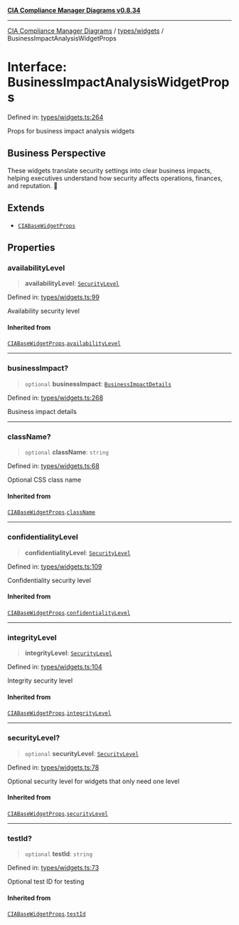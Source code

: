 [**CIA Compliance Manager Diagrams v0.8.34**](../../../README.md)

***

[CIA Compliance Manager Diagrams](../../../modules.md) / [types/widgets](../README.md) / BusinessImpactAnalysisWidgetProps

# Interface: BusinessImpactAnalysisWidgetProps

Defined in: [types/widgets.ts:264](https://github.com/Hack23/cia-compliance-manager/blob/a33140701dae02a85d2f0d957645dda4d2c4da41/src/types/widgets.ts#L264)

Props for business impact analysis widgets

## Business Perspective

These widgets translate security settings into clear business impacts,
helping executives understand how security affects operations, finances,
and reputation. 💼

## Extends

- [`CIABaseWidgetProps`](CIABaseWidgetProps.md)

## Properties

### availabilityLevel

> **availabilityLevel**: [`SecurityLevel`](../../cia/type-aliases/SecurityLevel.md)

Defined in: [types/widgets.ts:99](https://github.com/Hack23/cia-compliance-manager/blob/a33140701dae02a85d2f0d957645dda4d2c4da41/src/types/widgets.ts#L99)

Availability security level

#### Inherited from

[`CIABaseWidgetProps`](CIABaseWidgetProps.md).[`availabilityLevel`](CIABaseWidgetProps.md#availabilitylevel)

***

### businessImpact?

> `optional` **businessImpact**: [`BusinessImpactDetails`](../../interfaces/BusinessImpactDetails.md)

Defined in: [types/widgets.ts:268](https://github.com/Hack23/cia-compliance-manager/blob/a33140701dae02a85d2f0d957645dda4d2c4da41/src/types/widgets.ts#L268)

Business impact details

***

### className?

> `optional` **className**: `string`

Defined in: [types/widgets.ts:68](https://github.com/Hack23/cia-compliance-manager/blob/a33140701dae02a85d2f0d957645dda4d2c4da41/src/types/widgets.ts#L68)

Optional CSS class name

#### Inherited from

[`CIABaseWidgetProps`](CIABaseWidgetProps.md).[`className`](CIABaseWidgetProps.md#classname)

***

### confidentialityLevel

> **confidentialityLevel**: [`SecurityLevel`](../../cia/type-aliases/SecurityLevel.md)

Defined in: [types/widgets.ts:109](https://github.com/Hack23/cia-compliance-manager/blob/a33140701dae02a85d2f0d957645dda4d2c4da41/src/types/widgets.ts#L109)

Confidentiality security level

#### Inherited from

[`CIABaseWidgetProps`](CIABaseWidgetProps.md).[`confidentialityLevel`](CIABaseWidgetProps.md#confidentialitylevel)

***

### integrityLevel

> **integrityLevel**: [`SecurityLevel`](../../cia/type-aliases/SecurityLevel.md)

Defined in: [types/widgets.ts:104](https://github.com/Hack23/cia-compliance-manager/blob/a33140701dae02a85d2f0d957645dda4d2c4da41/src/types/widgets.ts#L104)

Integrity security level

#### Inherited from

[`CIABaseWidgetProps`](CIABaseWidgetProps.md).[`integrityLevel`](CIABaseWidgetProps.md#integritylevel)

***

### securityLevel?

> `optional` **securityLevel**: [`SecurityLevel`](../../cia/type-aliases/SecurityLevel.md)

Defined in: [types/widgets.ts:78](https://github.com/Hack23/cia-compliance-manager/blob/a33140701dae02a85d2f0d957645dda4d2c4da41/src/types/widgets.ts#L78)

Optional security level for widgets that only need one level

#### Inherited from

[`CIABaseWidgetProps`](CIABaseWidgetProps.md).[`securityLevel`](CIABaseWidgetProps.md#securitylevel)

***

### testId?

> `optional` **testId**: `string`

Defined in: [types/widgets.ts:73](https://github.com/Hack23/cia-compliance-manager/blob/a33140701dae02a85d2f0d957645dda4d2c4da41/src/types/widgets.ts#L73)

Optional test ID for testing

#### Inherited from

[`CIABaseWidgetProps`](CIABaseWidgetProps.md).[`testId`](CIABaseWidgetProps.md#testid)
